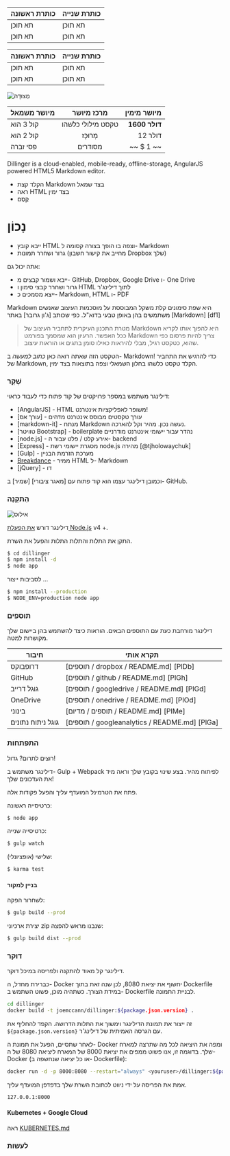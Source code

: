 כותרת ראשונה | כותרת שנייה
--- | ---
תא תוכן | תא תוכן
תא תוכן | תא תוכן

כותרת ראשונה | כותרת שנייה
--- | ---
תא תוכן | תא תוכן
תא תוכן | תא תוכן

![מְצוּדָה](https://vignette.wikia.nocookie.net/masseffect/images/d/d7/MassEffect2Citadel.jpg/revision/latest?cb=20100721191415)

מיושר משמאל | מרכז מיושר | מיושר מימין
:-- | :-: | --:
קול 3 הוא | טקסט מילולי כלשהו | **1600 דולר**
קול 2 הוא | מְרוּכָּז | 12 דולר
פסי זברה | מסודרים | ~~ $ 1 ~~

Dillinger is a cloud-enabled, mobile-ready, offline-storage, AngularJS powered HTML5 Markdown editor.

- הקלד קצת Markdown בצד שמאל
- ראה HTML בצד ימין
- קֶסֶם

# נָכוֹן

- ייבא קובץ HTML וצפה בו הופך בצורה קסומה ל- Markdown
- גרור ושחרר תמונות (מחייב את קישור חשבון Dropbox שלך)

אתה יכול גם:

- ייבא ושמור קבצים מ- GitHub, Dropbox, Google Drive ו- One Drive
- גרור ושחרר קבצי סימון ו HTML לתוך דילינג'ר
- ייצא מסמכים כ- Markdown, HTML ו- PDF

Markdown היא שפת סימונים קלת משקל המבוססת על מוסכמות העיצוב שאנשים משתמשים בהן באופן טבעי בדוא"ל. כפי שכותב [ג'ון גרובר] באתר [Markdown] [df1]

> מטרת התכנון העיקרית לתחביר העיצוב של Markdown היא להפוך אותו לקריא ככל האפשר. הרעיון הוא שמסמך בפורמט Markdown צריך להיות פרסום כפי שהוא, כטקסט רגיל, מבלי להיראות כאילו סומן בתגים או הוראות עיצוב.

הטקסט הזה שאתה רואה כאן *כתוב למעשה* ב- Markdown! כדי להרגיש את התחביר של Markdown, הקלד טקסט כלשהו בחלון השמאלי וצפה בתוצאות בצד ימין.

### שֶׁקֶר

דילינגר משתמש במספר פרויקטים של קוד פתוח כדי לעבוד כראוי:

- [AngularJS] - HTML משופר לאפליקציות אינטרנט!
- [עורך אס] - עורך טקסטים מבוסס אינטרנט מדהים
- [markdown-it] - מנתח Markdown נעשה נכון. מהיר וקל להארכה.
- [טוויטר Bootstrap] - boilerplate נהדר עבור יישומי אינטרנט מודרניים
- [node.js] - אירע קלט / פלט עבור ה- backend
- [Express] - מסגרת יישומי רשת node.js מהירה [@tjholowaychuk]
- [Gulp] - מערכת הזרמת הבניין
- [Breakdance](https://breakdance.github.io/breakdance/) - ממיר HTML ל- Markdown
- [jQuery] - דו

וכמובן דילינגר עצמו הוא קוד פתוח עם [מאגר ציבורי] [שמיר] ב- GitHub.

### הַתקָנָה

![אילוס](https://lh3.googleusercontent.com/proxy/DDV8a7sLIWurhJtW8Ego9bq-JlwpfFFoR0tkLJQKKYXEXoWHB6ZUP5jGKD2VcYt3z1QVsgcn6L3GoU1ns8m9fvi3U51GzddA70ZUMHgzHvjl4-i7YOJY9cShBPrfjUhMQhxaJ97WFBp612XmjMXVGypfGkiBarN4PWxhiHkiYYNW7HGbtTpOcyt9GQ4Q23C2noxLTWFXZMcQZhRpQA_qzu2n6_H6CPViBnhSHpEl4JZAPaGCSJqgZg)

דילינגר דורש [את הפעלת Node.js](https://nodejs.org/) v4 +.

התקן את התלות והתלות התלות והפעל את השרת.

```sh
$ cd dillinger
$ npm install -d
$ node app
```

לסביבות ייצור ...

```sh
$ npm install --production
$ NODE_ENV=production node app
```

### תוספים

דילינגר מורחבת כעת עם התוספים הבאים. הוראות כיצד להשתמש בהן ביישום שלך מקושרות למטה.

חיבור | תקרא אותי
--- | ---
דרופבוקס | [תוספים / dropbox / README.md] [PlDb]
GitHub | [תוספים / github / README.md] [PlGh]
גוגל דרייב | [תוספים / googledrive / README.md] [PlGd]
OneDrive | [תוספים / onedrive / README.md] [PlOd]
בינוני | [תוספים / מדיום / README.md] [PlMe]
גוגל ניתוח נתונים | [תוספים / googleanalytics / README.md] [PlGa]

### התפתחות

רוצים לתרום? גדול!

דילינגר משתמש ב- Gulp + Webpack לפיתוח מהיר. בצע שינוי בקובץ שלך וראה מיד את העדכונים שלך!

פתח את הטרמינל המועדף עליך והפעל פקודות אלה.

כרטיסייה ראשונה:

```sh
$ node app
```

כרטיסייה שנייה:

```sh
$ gulp watch
```

(אופציונלי) שלישי:

```sh
$ karma test
```

#### בניין למקור

לשחרור הפקה:

```sh
$ gulp build --prod
```

יצירת ארכיוני zip שנבנו מראש להפצה:

```sh
$ gulp build dist --prod
```

### דוקר

דילינגר קל מאוד להתקנה ולפריסה במיכל דוקר.

כברירת מחדל, ה- Docker יחשוף את יציאת 8080, לכן שנה זאת בתוך Dockerfile במידת הצורך. כשתהיה מוכן, פשוט השתמש ב- Dockerfile לבניית התמונה.

```sh
cd dillinger
docker build -t joemccann/dillinger:${package.json.version} .
```

זה ייצור את תמונת הדילינגר וימשוך את התלות הדרושה. הקפד להחליף את `${package.json.version}` עם הגרסה האמיתית של דילינג'ר.

לאחר שתסיים, הפעל את תמונת ה- Docker ומפה את היציאה לכל מה שתרצה למארח שלך. בדוגמה זו, אנו פשוט ממפים את יציאת 8000 של המארח ליציאה 8080 של ה- Docker (או כל יציאה שנחשפה ב- Dockerfile):

```sh
docker run -d -p 8000:8080 --restart="always" <youruser>/dillinger:${package.json.version}
```

אמת את הפריסה על ידי ניווט לכתובת השרת שלך בדפדפן המועדף עליך.

```sh
127.0.0.1:8000
```

#### Kubernetes + Google Cloud

ראה [KUBERNETES.md](https://github.com/joemccann/dillinger/blob/master/KUBERNETES.md)

### לעשות
